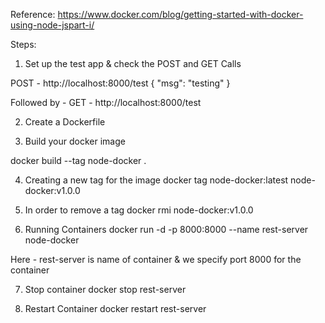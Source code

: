 
Reference: 
https://www.docker.com/blog/getting-started-with-docker-using-node-jspart-i/

Steps: 

1. Set up the test app & check the POST and GET Calls 

POST  - http://localhost:8000/test
{
	"msg": "testing"
}


Followed by - 
GET - http://localhost:8000/test



2. Create a Dockerfile 

3. Build your docker image 

docker build --tag node-docker .

4. Creating a new tag for the image
 docker tag node-docker:latest node-docker:v1.0.0

5. In order to remove a tag 
docker rmi node-docker:v1.0.0

6. Running Containers 
docker run -d -p 8000:8000 --name rest-server node-docker

Here - rest-server is name of container & we specify port 8000 for the container



7. Stop container 
docker stop rest-server


8. Restart Container
docker restart rest-server


